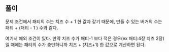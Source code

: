 ## 풀이

문제 조건에서 패티의 수는 치즈 수 + 1 한 값과 같기 때문에, 만들 수 있는 버거의 수는 패티 + (패티 - 1 ) 수와 같다. 

여기서 예외 조건이 있다. 만약 치즈 수가 패티-1 보다 적은 경우(ex 패티:4장 치즈 2장)일 때에는 패티의 수가 충만하니까 치즈 + (치즈+1) 한 값으로 계산하면 된다. 

